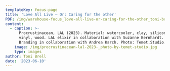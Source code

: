```yaml
---
templateKey: focus-page
title: 'Love All Live – Or: Caring for the other'
PDF: /img/warehouse-focus_love-all-live-or-caring-for-the-other_toni-brell.pdf
content:
  - caption: >-
      Procrustinacean, LAL (2023). Material: watercooler, clay, silicone, sugar,
      vinyl, wood. LAL elixir in collaboration with Suzanne Bernhardt. LAL
      Branding in collaboration with Andrea Karch. Photo: Temet.Studio.
    image: /img/procrustinacean-lal-2023-_photo-by-temet-studio.jpg
    type: images
author: Toni Brell
date: '2023-06-10'
---
```


